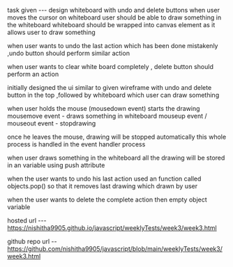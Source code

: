 task given --- design whiteboard with undo and delete buttons
when user moves the cursor on whiteboard user 
should be able to draw something in the whiteboard
whiteboard should be wrapped into canvas element as it allows user to draw something

when user wants to undo the last action which has been done 
mistakenly ,undo button should perform similar action

when user wants to clear white board completely , delete button should perform 
an action

initially designed the ui similar to given wireframe
with undo and delete button in the top ,followed by whiteboard
which user can draw something 

when user holds the mouse (mousedown event) starts the drawing
mousemove event - draws something in whiteboard
mouseup event / mouseout event - stopdrawing

once he leaves the mouse, drawing will be stopped automatically
this whole process is handled in the event handler process

when user draws something in the whiteboard all the drawing will 
be stored in an variable using push attribute

when the user wants to undo his last action used an function called objects.pop()
so that it removes last drawing which drawn by user

when the user wants to delete the complete action then empty object variable 

hosted url --- https://nishitha9905.github.io/javascript/weeklyTests/week3/week3.html


github repo url -- https://github.com/nishitha9905/javascript/blob/main/weeklyTests/week3/week3.html

